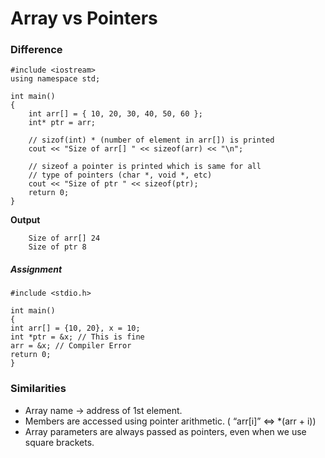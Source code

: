 # Array vs Pointers

### Difference

```
#include <iostream>
using namespace std;

int main()
{
	int arr[] = { 10, 20, 30, 40, 50, 60 };
	int* ptr = arr;

	// sizof(int) * (number of element in arr[]) is printed
	cout << "Size of arr[] " << sizeof(arr) << "\n";

	// sizeof a pointer is printed which is same for all
	// type of pointers (char *, void *, etc)
	cout << "Size of ptr " << sizeof(ptr);
	return 0;
}
```

**Output**

```
    Size of arr[] 24
    Size of ptr 8
```

##### Assignment

```
#include <stdio.h>

int main()
{
int arr[] = {10, 20}, x = 10;
int *ptr = &x; // This is fine
arr = &x; // Compiler Error
return 0;
}

```

### Similarities

* Array name -> address of 1st element.
* Members are accessed using pointer arithmetic. ( “arr[i]” <=> *(arr + i))
* Array parameters are always passed as pointers, even when we use square brackets.